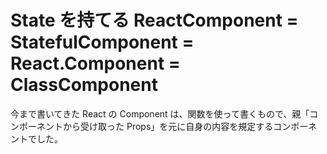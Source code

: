 # State を持てる ReactComponent = StatefulComponent = React.Component = ClassComponent 

今まで書いてきた React の Component は、関数を使って書くもので、親「コンポーネントから受け取った Props」を元に自身の内容を規定するコンポーネントでした。




